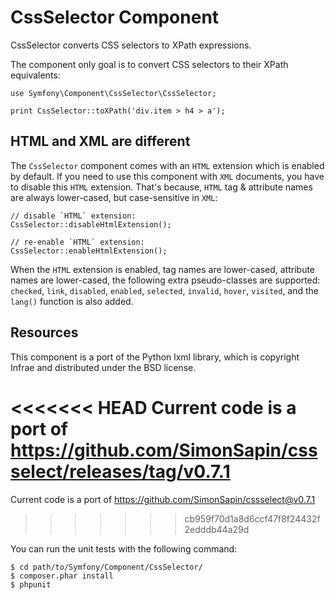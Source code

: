 CssSelector Component
=====================

CssSelector converts CSS selectors to XPath expressions.

The component only goal is to convert CSS selectors to their XPath
equivalents:

    use Symfony\Component\CssSelector\CssSelector;

    print CssSelector::toXPath('div.item > h4 > a');

HTML and XML are different
--------------------------

The `CssSelector` component comes with an `HTML` extension which is enabled by
default. If you need to use this component with `XML` documents, you have to
disable this `HTML` extension. That's because, `HTML` tag & attribute names
are always lower-cased, but case-sensitive in `XML`:

    // disable `HTML` extension:
    CssSelector::disableHtmlExtension();

    // re-enable `HTML` extension:
    CssSelector::enableHtmlExtension();

When the `HTML` extension is enabled, tag names are lower-cased, attribute
names are lower-cased, the following extra pseudo-classes are supported:
`checked`, `link`, `disabled`, `enabled`, `selected`, `invalid`, `hover`,
`visited`, and the `lang()` function is also added.

Resources
---------

This component is a port of the Python lxml library, which is copyright Infrae
and distributed under the BSD license.

<<<<<<< HEAD
Current code is a port of https://github.com/SimonSapin/cssselect/releases/tag/v0.7.1
=======
Current code is a port of https://github.com/SimonSapin/cssselect@v0.7.1
>>>>>>> cb959f70d1a8d6ccf47f8f24432f2edddb44a29d

You can run the unit tests with the following command:

    $ cd path/to/Symfony/Component/CssSelector/
    $ composer.phar install
    $ phpunit
